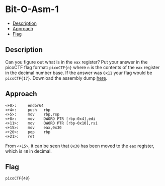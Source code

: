 # Bit-O-Asm-1

- [Description](#description)
- [Approach](#approach)
- [Flag](#flag)

## Description

Can you figure out what is in the `eax` register? Put your answer in the picoCTF flag format: `picoCTF{n}` where `n` is the contents of the `eax` register in the decimal number base. If the answer was `0x11` your flag would be `picoCTF{17}`.
Download the assembly dump [here](https://artifacts.picoctf.net/c/509/disassembler-dump0_a.txt).

## Approach

```
<+0>:     endbr64 
<+4>:     push   rbp
<+5>:     mov    rbp,rsp
<+8>:     mov    DWORD PTR [rbp-0x4],edi
<+11>:    mov    QWORD PTR [rbp-0x10],rsi
<+15>:    mov    eax,0x30
<+20>:    pop    rbp
<+21>:    ret
```

From `<+15>`, it can be seen that `0x30` has been moved to the `eax` register, which is `48` in decimal.

## Flag

`picoCTF{48}`
